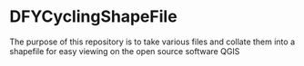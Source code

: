 # DFYCyclingShapeFile
The purpose of this repository is to take various files and collate them into a shapefile for easy viewing on the open source software QGIS
